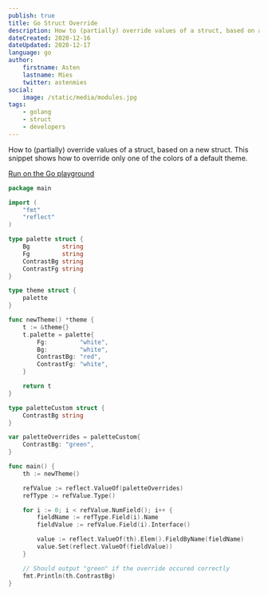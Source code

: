 ```yaml
---
publish: true
title: Go Struct Override
description: How to (partially) override values of a struct, based on a new struct.
dateCreated: 2020-12-16
dateUpdated: 2020-12-17
language: go
author:
    firstname: Asten
    lastname: Mies
    twitter: astenmies
social:
    image: /static/media/modules.jpg
tags:
    - golang
    - struct
    - developers
---
```


How to (partially) override values of a struct, based on a new struct.
This snippet shows how to override only one of the colors of a default theme.

[Run on the Go playground](https://play.golang.org/p/1fC6q25a6OH)

```go
package main

import (
	"fmt"
	"reflect"
)

type palette struct {
	Bg         string
	Fg         string
	ContrastBg string
	ContrastFg string
}

type theme struct {
	palette
}

func newTheme() *theme {
	t := &theme{}
	t.palette = palette{
		Fg:         "white",
		Bg:         "white",
		ContrastBg: "red",
		ContrastFg: "white",
	}

	return t
}

type paletteCustom struct {
	ContrastBg string
}

var paletteOverrides = paletteCustom{
	ContrastBg: "green",
}

func main() {
	th := newTheme()

	refValue := reflect.ValueOf(paletteOverrides)
	refType := refValue.Type()

	for i := 0; i < refValue.NumField(); i++ {
		fieldName := refType.Field(i).Name
		fieldValue := refValue.Field(i).Interface()

		value := reflect.ValueOf(th).Elem().FieldByName(fieldName)
		value.Set(reflect.ValueOf(fieldValue))
	}

	// Should output "green" if the override occured correctly
	fmt.Println(th.ContrastBg)
}

```